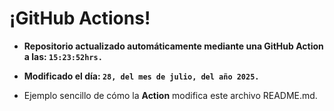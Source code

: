 # ¡GitHub Actions!
* **Repositorio actualizado automáticamente mediante una GitHub Action a las: `15:23:52hrs.`**
* **Modificado el día: `28, del mes de julio, del año 2025.`**

* Ejemplo sencillo de cómo la **Action** modifica este archivo README.md.
